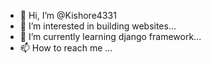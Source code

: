 - 👋 Hi, I’m @Kishore4331
- 👀 I’m interested in building websites...
- 🌱 I’m currently learning django framework...
- 📫 How to reach me ...

<!---
Kishore4331/Kishore4331 is a ✨ special ✨ repository because its `README.md` (this file) appears on your GitHub profile.
You can click the Preview link to take a look at your changes.
--->
